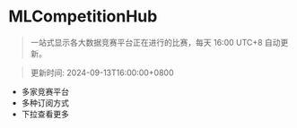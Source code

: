 # MLCompetitionHub

> 一站式显示各大数据竞赛平台正在进行的比赛，每天 16:00 UTC+8 自动更新。
  
> 更新时间: 2024-09-13T16:00:00+0800 

* 多家竞赛平台
* 多种订阅方式
* 下拉查看更多